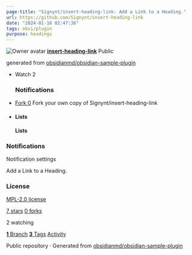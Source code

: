```yaml
---
page-title: "Signynt/insert-heading-link: Add a Link to a Heading."
url: https://github.com/Signynt/insert-heading-link
date: "2024-01-18 02:47:36"
tags: obsi/plugin
purpose: headings
---
```


![Owner avatar](https://avatars.githubusercontent.com/u/67801159?s=48&v=4) **[insert-heading-link](https://github.com/Signynt/insert-heading-link)** Public

generated from [obsidianmd/obsidian-sample-plugin](https://github.com/obsidianmd/obsidian-sample-plugin)

-   Watch 2
    
    ### Notifications
    
-   [Fork 0](https://github.com/Signynt/insert-heading-link/fork) Fork your own copy of Signynt/insert-heading-link
    
-   #### Lists
    
    #### Lists
    

### Notifications

Notification settings

Add a Link to a Heading.

### License

[MPL-2.0 license](https://github.com/Signynt/insert-heading-link/blob/master/LICENSE)

[7 stars](https://github.com/Signynt/insert-heading-link/stargazers) [0 forks](https://github.com/Signynt/insert-heading-link/forks)

2 watching

[**1** Branch](https://github.com/Signynt/insert-heading-link/branches) [**3** Tags](https://github.com/Signynt/insert-heading-link/tags) [Activity](https://github.com/Signynt/insert-heading-link/activity)

Public repository · Generated from [obsidianmd/obsidian-sample-plugin](https://github.com/obsidianmd/obsidian-sample-plugin)